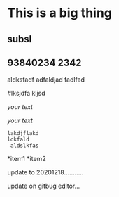 This is a big thing
====


subsl
---
93840234
2342
---


aldksfadf
adfaldjad
fadlfad

#lksjdfa kljsd

*your text*

_your text_

```
lakdjflakd
ldkfald
 aldslkfas

```

*item1
*item2

update to 20201218...........

update on gitbug editor...
